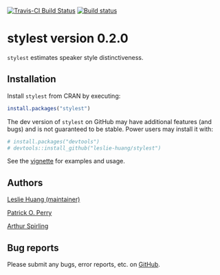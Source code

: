 
<!-- README.md is generated from README.Rmd. Please edit that file -->

[![Travis-CI Build
Status](https://travis-ci.org/leslie-huang/stylest.svg?branch=master)](https://travis-ci.org/leslie-huang/stylest)
[![Build
status](https://ci.appveyor.com/api/projects/status/384insyingv6jcg2?svg=true)](https://ci.appveyor.com/project/leslie-huang/stylest)

# stylest version 0.2.0

`stylest` estimates speaker style distinctiveness.

## Installation

Install `stylest` from CRAN by executing:

``` r
install.packages("stylest")
```

The dev version of `stylest` on GitHub may have additional features (and
bugs) and is not guaranteed to be stable. Power users may install it
with:

``` r
# install.packages("devtools")
# devtools::install_github("leslie-huang/stylest")
```

See the
<a href="https://github.com/leslie-huang/stylest/blob/master/vignettes/stylest-vignette.md">vignette</a>
for examples and usage.

## Authors

<a href="http://leslie-huang.github.io">Leslie Huang (maintainer)</a>

<a href="https://github.com/patperry">Patrick O. Perry</a>

<a href="https://github.com/ArthurSpirling/">Arthur Spirling</a>

## Bug reports

Please submit any bugs, error reports, etc. on
<a href="https://github.com/leslie-huang/stylest/issues">GitHub</a>.
